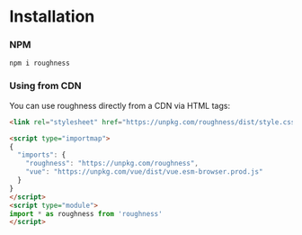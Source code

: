 # Installation

### NPM

```shell
npm i roughness
```

### Using from CDN

You can use roughness directly from a CDN via HTML tags:

```html
<link rel="stylesheet" href="https://unpkg.com/roughness/dist/style.css">

<script type="importmap">
{
  "imports": {
    "roughness": "https://unpkg.com/roughness",
    "vue": "https://unpkg.com/vue/dist/vue.esm-browser.prod.js"
  }
}
</script>
<script type="module">
import * as roughness from 'roughness'
</script>
```
